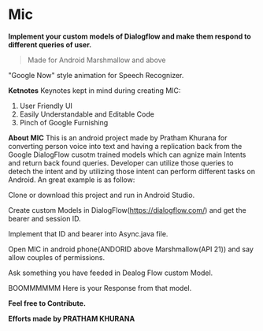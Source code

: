 # Mic

**Implement your custom models of Dialogflow and make them respond to different queries of user.**
>Made for Android Marshmallow and above


"Google Now" style animation for Speech Recognizer.


**Ketnotes**
Keynotes kept in mind during creating MIC:
  1. User Friendly UI
  2. Easily Understandable and Editable Code
  3. Pinch of Google Furnishing
 
 **About MIC**
 This is an android project made by Pratham Khurana for converting person voice into text and having a replication back from the Google DialogFlow cusotm trained models which can agnize main Intents and return back found queries. Developer can utilize those queries to detech the intent and by utilizing those intent can perform different tasks on Android. An great example is as follow:
 
 Clone or download this project and run in Android Studio.
 
 Create custom Models in DialogFlow(https://dialogflow.com/) and get the bearer and session ID.
 
 Implement that ID and bearer into Async.java file.
 
 Open MIC in android phone(ANDORID above Marshmallow(API 21)) and say allow couples of permissions.
 
 Ask something you have feeded in Dealog Flow custom Model.
 
 BOOMMMMMM Here is your Response from that model.
 
 
**Feel free to Contribute.**


**Efforts made by PRATHAM KHURANA**

